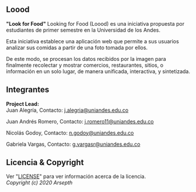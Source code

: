 ## Loood

**"Look for Food"** Looking for Food (Loood) es una iniciativa propuesta por estudiantes de primer semestre en la Universidad de los Andes.

Esta iniciativa establece una aplicación web que permite a sus usuarios analizar sus comidas a partir de una foto tomada por ellos.

De este modo, se procesan los datos recibidos por la imagen para finalmente recolectar y mostrar comercios, restaurantes, sitios, o información en un solo lugar, de manera unificada, interactiva, y sintetizada.  


## Integrantes  
**Project Lead:**  
Juan Alegría, Contacto: j.alegria@uniandes.edu.co

Juan Andrés Romero, Contacto: j.romero11@uniandes.edu.co

Nicolás Godoy, Contacto: n.godoy@uniandes.edu.co

Gabriela Vargas, Contacto: g.vargasr@uniandes.edu.co

  
## Licencia & Copyright  
Ver "[LICENSE](https://github.com/zejiran/Loood/blob/master/LICENSE)" para ver información acerca de la licencia.   
*Copyright (c) 2020 Arsepth*

